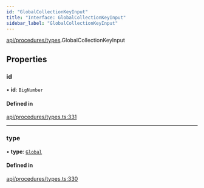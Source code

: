 ```yaml
---
id: "GlobalCollectionKeyInput"
title: "Interface: GlobalCollectionKeyInput"
sidebar_label: "GlobalCollectionKeyInput"
---
```


[api/procedures/types](../../../../../modules/API/Procedures/Types/Types.md).GlobalCollectionKeyInput

## Properties

### id

• **id**: `BigNumber`

#### Defined in

[api/procedures/types.ts:331](https://github.com/PolymeshAssociation/polymesh-sdk/blob/de58d40fd/src/api/procedures/types.ts#L331)

___

### type

• **type**: [`Global`](../../../../../enums/API/Entities/MetadataEntry/Types/MetadataType/MetadataType.md#global)

#### Defined in

[api/procedures/types.ts:330](https://github.com/PolymeshAssociation/polymesh-sdk/blob/de58d40fd/src/api/procedures/types.ts#L330)
